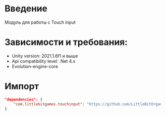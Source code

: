 # Введение
Модуль для работы с Touch input

# Зависимости и требования:
* Unity version: 2021.1.6f1 и выше
* Api compatibility level: .Net 4.x
* Evolution-engine-core 
# Импорт
```JSON
"dependencies": {
    "com.littlebitgames.touchinput": "https://github.com/LittleBitOrganization/evolution-engine-touch-input.git#1.0.3",
}
```
